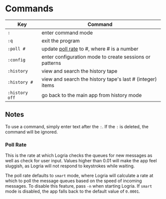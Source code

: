 # Commands

| Key | Command |
|--|--|
| `:` | enter command mode |
| `:q` | exit the program |
| `:poll #` | update [poll rate](#poll-rate) to #, where # is a number |
| `:config` | enter configuration mode to create sessions or patterns |
| `:history` | view and search the history tape |
| `:history #` | view and search the history tape's last # (integer) items |
| `:history off` | go back to the main app from history mode |

## Notes

To use a command, simply enter text after the `:`. If the `:` is deleted, the  command will be ignored.

### Poll Rate

This is the rate at which Logria checks the queues for new messages as well as check for user input. Values higher than 0.01 will make the app feel sluggish, as Logria will not respond to keystrokes while waiting.

The poll rate defaults to `smart` mode, where Logria will calculate a rate at which to poll the message queues based on the speed of incoming messages. To disable this feature, pass `-n` when starting Logria. If `smart` mode is disabled, the app falls back to the default value of `0.0001`.
